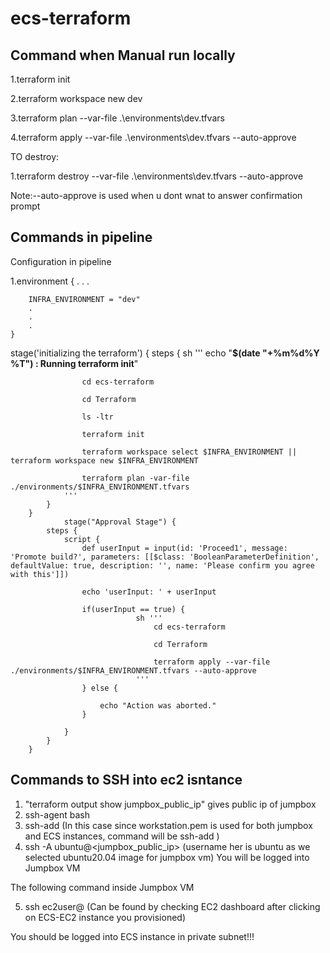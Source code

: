# ecs-terraform

## Command when Manual run locally

1.terraform init

2.terraform workspace new dev

3.terraform plan  --var-file .\environments\dev.tfvars

4.terraform apply --var-file .\environments\dev.tfvars --auto-approve

TO destroy:

1.terraform destroy --var-file .\environments\dev.tfvars --auto-approve

Note:--auto-approve is used when u dont wnat to answer confirmation prompt

## Commands in pipeline

Configuration in pipeline

1.environment 
    {
        .
        .
        .
        
        INFRA_ENVIRONMENT = "dev"
        .
        .
        .
    }
    
    
 stage('initializing the terraform') 
        {
            steps 
            {
                sh '''
                    echo "**********************************$(date "+%m%d%Y %T") : Running terraform init**********************************"
                    
                    cd ecs-terraform
                    
                    cd Terraform
                    
                    ls -ltr
                    
                    terraform init
                    
                    terraform workspace select $INFRA_ENVIRONMENT || terraform workspace new $INFRA_ENVIRONMENT
                    
                    terraform plan -var-file ./environments/$INFRA_ENVIRONMENT.tfvars
                '''  
            }
        }
                stage("Approval Stage") {
            steps {
                script {
                    def userInput = input(id: 'Proceed1', message: 'Promote build?', parameters: [[$class: 'BooleanParameterDefinition', defaultValue: true, description: '', name: 'Please confirm you agree with this']])
                    
                    echo 'userInput: ' + userInput

                    if(userInput == true) {
                                sh '''
                                    cd ecs-terraform
                                    
                                    cd Terraform
                                    
                                    terraform apply --var-file ./environments/$INFRA_ENVIRONMENT.tfvars --auto-approve
                                '''             
                    } else {
                    
                        echo "Action was aborted."
                    }

                }    
            }  
        }


## Commands to SSH into ec2 isntance

1. "terraform output show jumpbox_public_ip" gives public ip of jumpbox
2. ssh-agent bash
3. ssh-add <complete path to ur pem file> (In this case since workstation.pem is used for both jumpbox and ECS instances, command will be ssh-add <path to workstation.pem>)
4. ssh -A ubuntu@<jumpbox_public_ip>  (username her is ubuntu as we selected ubuntu20.04 image for jumpbox vm)
  You will be logged into Jumpbox VM
  
  The following command inside Jumpbox VM
    
5. ssh ec2user@<private IP of ECS-ec2-instance>  (Can be found by checking EC2 dashboard after clicking on ECS-EC2 instance you provisioned)
    
  You should be logged into ECS instance in private subnet!!!

        
 
